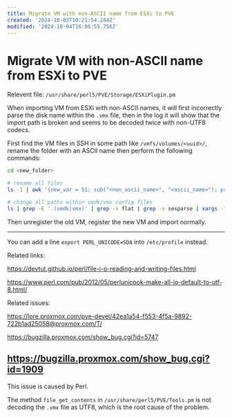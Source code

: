 ```yaml
---
title: Migrate VM with non-ASCII name from ESXi to PVE
created: '2024-10-03T10:21:54.244Z'
modified: '2024-10-04T16:06:55.756Z'
---
```


# Migrate VM with non-ASCII name from ESXi to PVE

Relevent file: `/usr/share/perl5/PVE/Storage/ESXiPlugin.pm`

When importing VM from ESXi with non-ASCII names, it will first incorrectly parse the disk name within the `.vmx` file, then in the log it will show that the import path is broken and seems to be decoded twice with non-UTF8 codecs.

First find the VM files in SSH in some path like `/vmfs/volumes/<uuid>/`, rename the folder with an ASCII name then perform the following commands:

```bash
cd <new_folder>

# rename all files
ls -1 | awk '{new_var = $1; sub("<non_ascii_name>", "<ascii_name>"); print "mv " new_var " " $0 }' | awk -I bash -c 'abc'

# change all paths within vmdk/vmx config files
ls | grep -E '.(vmdk|vmx)' | grep -v flat | grep -v sesparse | xargs -Iabc sed -i 's/<non_ascii_name>/<ascii_name>/g' abc
```

Then unregister the old VM, register the new VM and import normally.

---

You can add a line `export PERL_UNICODE=SDA` into `/etc/profile` instead.

Related links:

https://devtut.github.io/perl/file-i-o-reading-and-writing-files.html

https://www.perl.com/pub/2012/05/perlunicook-make-all-io-default-to-utf-8.html/

Related issues:

https://lore.proxmox.com/pve-devel/42ea1a54-f553-4f5a-9892-722b1ad25058@proxmox.com/T/

https://bugzilla.proxmox.com/show_bug.cgi?id=5747

https://bugzilla.proxmox.com/show_bug.cgi?id=1909
---

This issue is caused by Perl.

The method `file_get_contents` in `/usr/share/perl5/PVE/Tools.pm` is not decoding the `.vmx` file as UTF8, which is the root cause of the problem.

